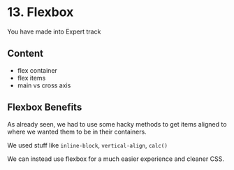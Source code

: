 # 13. Flexbox

You have made into Expert track

## Content

- flex container
- flex items
- main vs cross axis

## Flexbox Benefits

As already seen, we had to use some hacky methods to get items aligned to where we wanted them to be in their containers.

We used stuff like `inline-block`, `vertical-align`, `calc()`

We can instead use flexbox for a much easier experience and cleaner CSS.
